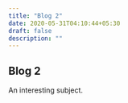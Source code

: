 ```yaml
---
title: "Blog 2"
date: 2020-05-31T04:10:44+05:30
draft: false
description: ""
---
```


## Blog 2

An interesting subject.